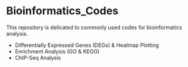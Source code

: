 # Bioinformatics_Codes
This repository is delicated to commonly used codes for bioinformatics analysis.


* Differentially Expressed Genes (DEGs) & Heatmap Plotting
* Enrichment Analysis (GO & KEGG)
* ChIP-Seq Analysis

